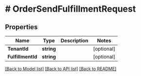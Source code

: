 # # OrderSendFulfillmentRequest


## Properties 


Name | Type | Description | Notes
------------ | ------------- | ------------- | -------------
**TenantId**| **string** |   | [optional]
**FulfillmentId**| **string** |   | [optional]


[[Back to Model list]](../../README.md#models) [[Back to API list]](../../README.md#endpoints) [[Back to README]](../../README.md)

